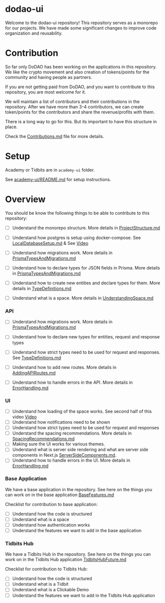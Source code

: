 # dodao-ui

Welcome to the dodao-ui repository! This repository serves as a monorepo for our projects. We have made some significant changes to improve code organization and reusability.

# Contribution
So far only DoDAO has been working on the applications in this repository. We like the crypto movement and also
creation of tokens/points for the community and having people as partners. 

If you are not getting paid from DoDAO, and you want to contribute to this repository, you are most welcome for it. 

We will maintain a list of contributors and their contributions in the repository. After we have more than 3-4 contributors, 
we can create token/points for the contributors and share the revenue/profits with them.

There is a long way to go for this. But its important to have this structure in place.

Check the [Contributions.md](docs/Contributions.md) file for more details.

# Setup
Academy or Tidbits are in `academy-ui` folder.

See [academy-ui/README.md](academy-ui/README.md) for setup instructions.

# Overview
You should be know the following things to be able to contribute to this repository:

- [ ] Understand the monorepo structure. More details in [ProjectStructure.md](docs/ProjectStructure.md)
- [ ] Understand how postgres is setup using docker-compose. See [LocalDatabaseSetup.md](docs/LocalDatabaseSetup.md) &  See [Video](https://drive.google.com/file/d/1Gg-KWR_OqEPLIjDMUIZmslXuZ0CUpAnZ/view?usp=sharing)
- [ ] Understand how migrations work. More details in [PrismaTypesAndMigrations.md](docs/PrismaTypesAndMigrations.md)
- [ ] Understand how to declare types for JSON fields in Prisma. More details in [PrismaTypesAndMigrations.md](docs/PrismaTypesAndMigrations.md)
- [ ] Understand how to create new entities and declare types for them. More details in [TypeDefinitions.md](docs/TypeDefinitions.md)
- [ ] Understand what is a space. More details in [UnderstandingSpace.md](docs/UnderstandingSpace.md)


### API
- [ ] Understand how migrations work. More details in [PrismaTypesAndMigrations.md](docs/PrismaTypesAndMigrations.md)
- [ ] Understand how to declare new types for entities, request and response types
- [ ] Understand how strict types need to be used for request and responses. See [TypeDefinitions.md](docs/TypeDefinitions.md) 
- [ ] Understand how to add new routes. More details in [AddingAPIRoutes.md](docs/AddingAPIRoutes.md)
- [ ] Understand how to handle errors in the API. More details in [ErrorHandling.md](docs/ErrorHandling.md)


### UI
- [ ] Understand how loading of the space works. See second half of this video [Video](https://drive.google.com/file/d/1Gg-KWR_OqEPLIjDMUIZmslXuZ0CUpAnZ/view?usp=sharing)
- [ ] Understand how notifications need to be shown
- [ ] Understand how strict types need to be used for request and responses
- [ ] Understand the spacing recommendations. More details in [SpacingRecommendations.md](docs/SpacingRecommendations.md)
- [ ] Making sure the UI works for various themes.
- [ ] Understand what is server side rendering and what are server side components in Next.js [ServerSideComponents.md](docs/ServerSideComponents.md).
- [ ] Understand how to handle errors in the UI. More details in [ErrorHandling.md](docs/ErrorHandling.md)

### Base Application
We have a base application in the repository. See here on the things you can work on in the base application
[BaseFeatures.md](docs/BaseFeatures.md)

Checklist for contribution to base application:
- [ ] Understand how the code is structured
- [ ] Understand what is a space
- [ ] Understand how authentication works
- [ ] Understand the features we want to add in the base application

### Tidbits Hub
We have a Tidbits Hub in the repository. See here on the things you can work on in the Tidbits Hub application
[TidbitsHubFuture.md](docs/TidbitsHubFutures.md)

Checklist for contribution to Tidbits Hub:
- [ ] Understand how the code is structured
- [ ] Understand what is a Tidbit
- [ ] Understand what is a Clickable Demo
- [ ] Understand the features we want to add in the Tidbits Hub application
